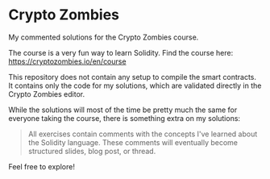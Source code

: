 # Crypto Zombies

My commented solutions for the Crypto Zombies course.

The course is a very fun way to learn Solidity. Find the course here: https://cryptozombies.io/en/course

This repository does not contain any setup to compile the smart contracts. It contains only the code for my solutions, which are validated directly in the Crypto Zombies editor.

While the solutions will most of the time be pretty much the same for everyone taking the course, there is something extra on my solutions:

> All exercises contain comments with the concepts I've learned about the Solidity language.
> These comments will eventually become structured slides, blog post, or thread.

Feel free to explore!
